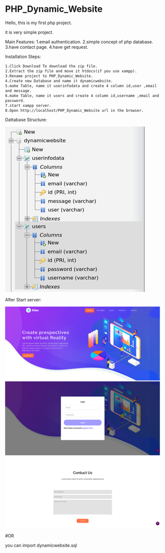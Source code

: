 # PHP_Dynamic_Website

Hello, this is my first php project. 

it is very simple project. 

Main Features:
1.email authentication.
2.simple concept of php database.
3.have contact page.
4.have get request.

Installation Steps:

    1.Click Download To download the zip file.
    2.Extract the zip file and move it htdocs(if you use xampp).
    3.Rename project to PHP_Dynamic_Website.
    4.Create new Database and name it dynamicwebsite.
    5.make Table, name it userinfodata and create 4 column id,user ,email and message.
    6.make Table, name it users and create 4 column id,username ,email and password.
    7.start xampp server.
    8.Open http://localhost/PHP_Dynamic_Website url in the browser.





Dattabase Structure:


![](/Screenshot/a.png)

After Start server:

![](/Screenshot/b.png)
![](/Screenshot/c.png)
![](/Screenshot/d.png)



#OR


you can import dynamicwebsite.sql


